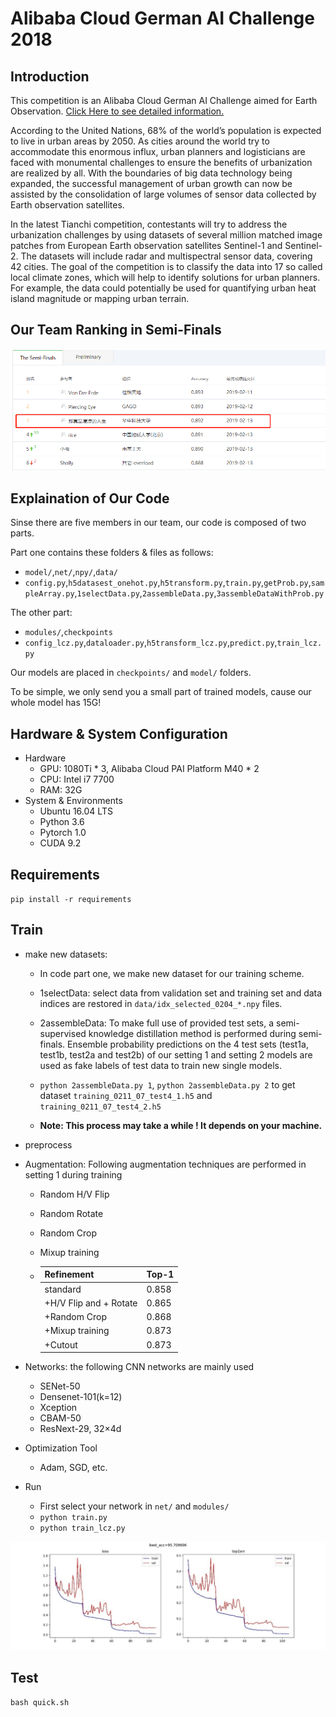 # Alibaba Cloud German AI Challenge 2018

## Introduction

This competition is an Alibaba Cloud German AI Challenge aimed for Earth Observation. [Click Here to see detailed information.](https://tianchi.aliyun.com/competition/entrance/231683/introduction?spm=5176.12281957.0.0.38b076d83CIYGw)

According to the United Nations, 68% of the world’s population is expected to live in urban areas by 2050. As cities around the world try to accommodate this enormous influx, urban planners and logisticians are faced with monumental challenges to ensure the benefits of urbanization are realized by all. With the boundaries of big data technology being expanded, the successful management of urban growth can now be assisted by the consolidation of large volumes of sensor data collected by Earth observation satellites.

In the latest Tianchi competition, contestants will try to address the urbanization challenges by using datasets of several million matched image patches from European Earth observation satellites Sentinel-1 and Sentinel-2. The datasets will include radar and multispectral sensor data, covering 42 cities. The goal of the competition is to classify the data into 17 so called local climate zones, which will help to identify solutions for urban planners. For example, the data could potentially be used for quantifying urban heat island magnitude or mapping urban terrain.

## Our Team Ranking in Semi-Finals

![figure1](img/figure1.png)

## Explaination of Our Code

Sinse there are five members in our team, our code is composed of two parts.

Part one contains these folders & files as follows:

- `model/`,`net/`,`npy/`,`data/`
- `config.py`,`h5datasest_onehot.py`,`h5transform.py`,`train.py`,`getProb.py`,`sampleArray.py`,`1selectData.py`,`2assembleData.py`,`3assembleDataWithProb.py`

The other part:

- `modules/`,`checkpoints`
- `config_lcz.py`,`dataloader.py`,`h5transform_lcz.py`,`predict.py`,`train_lcz.py`

Our models are placed in `checkpoints/` and `model/` folders.

To be simple, we only send you a small part of trained models, cause our whole model has 15G!

## Hardware & System Configuration

- Hardware
  - GPU: 1080Ti * 3, Alibaba Cloud PAI Platform M40 * 2
  - CPU: Intel i7 7700
  - RAM: 32G
- System & Environments
  - Ubuntu 16.04 LTS
  - Python 3.6
  - Pytorch 1.0
  - CUDA 9.2

## Requirements

`pip install -r requirements`

## Train

- make new datasets:

  - In code part one, we make new dataset for our training scheme.

  - 1selectData: select data from validation set and training set and data indices are restored in `data/idx_selected_0204_*.npy` files.

  - 2assembleData: To make full use of provided test sets, a semi-supervised knowledge distillation method is performed during semi-finals. Ensemble probability predictions on the 4 test sets (test1a, test1b, test2a and test2b) of our setting 1 and setting 2 models are used as fake labels of test data to train new single models. 

  - `python 2assembleData.py 1`, `python 2assembleData.py 2` to get dataset `training_0211_07_test4_1.h5` and `training_0211_07_test4_2.h5`

  - **Note: This process may take a while ! It depends on your machine.**

- preprocess

- Augmentation: Following augmentation techniques are performed in setting 1 during training

  - Random H/V Flip

  - Random Rotate

  - Random Crop

  - Mixup training

  - | Refinement             | Top-1 |
    | ---------------------- | ----- |
    | standard               | 0.858 |
    | +H/V Flip and + Rotate | 0.865 |
    | +Random Crop           | 0.868 |
    | +Mixup training        | 0.873 |
    | +Cutout                | 0.873 |

- Networks: the following CNN networks are mainly used

  - SENet-50
  - Densenet-101(k=12)
  - Xception 
  - CBAM-50
  - ResNext-29, 32×4d

- Optimization Tool

  - Adam, SGD, etc.

- Run

  - First select your network in `net/` and `modules/`
  - `python train.py`
  - `python train_lcz.py`

![figure2](img/figure2.jpg)

## Test

`bash quick.sh`

